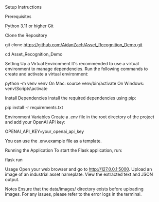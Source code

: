Setup Instructions

Prerequisites

Python 3.11 or higher
Git

Clone the Repository

git clone https://github.com/AidanZach/Asset_Recognition_Demo.git

cd Asset_Recognition_Demo

Setting Up a Virtual Environment
It's recommended to use a virtual environment to manage dependencies. Run the following commands to create and activate a virtual environment:

python -m venv venv
On Mac: source venv/bin/activate On Windows: venv\Scripts\activate

Install Dependencies
Install the required dependencies using pip:

pip install -r requirements.txt

Environment Variables
Create a .env file in the root directory of the project and add your OpenAI API key:

OPENAI_API_KEY=your_openai_api_key

You can use the .env.example file as a template.

Running the Application
To start the Flask application, run:

flask run

Usage
Open your web browser and go to http://127.0.0.1:5000.
Upload an image of an industrial asset nameplate.
View the extracted text and JSON output.


Notes
Ensure that the data/images/ directory exists before uploading images.
For any issues, please refer to the error logs in the terminal.

